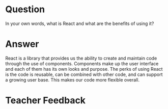 # Question

In your own words, what is React and what are the benefits of using it?

# Answer

React is a library that provides us the ability to create and maintain code through the use of components. Components make up the user interface and each of them has its own looks and purpose. The perks of using React is the code is reusable, can be combined with other code, and can support a growing user base. This makes our code more flexible overall.

# Teacher Feedback
